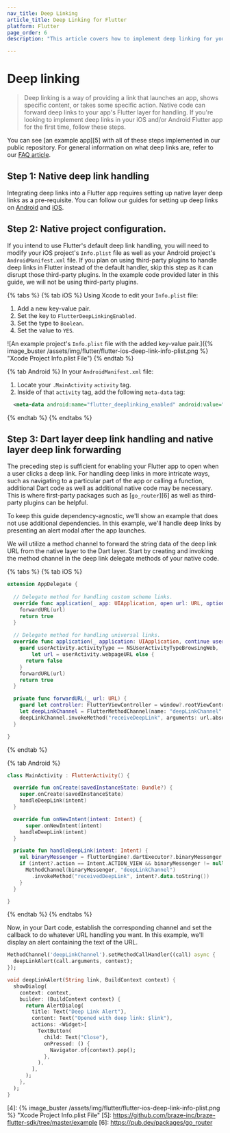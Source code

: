 ```yaml
---
nav_title: Deep Linking
article_title: Deep Linking for Flutter
platform: Flutter
page_order: 6
description: "This article covers how to implement deep linking for your Flutter apps on Android and iOS."

---
```


# Deep linking

> Deep linking is a way of providing a link that launches an app, shows specific content, or takes some specific action. Native code can forward deep links to your app's Flutter layer for handling. If you're looking to implement deep links in your iOS and/or Android Flutter app for the first time, follow these steps.

You can see [an example app][5] with all of these steps implemented in our public repository. For general information on what deep links are, refer to our [FAQ article][1].

## Step 1: Native deep link handling

Integrating deep links into a Flutter app requires setting up native layer deep links as a pre-requisite. You can follow our guides for setting up deep links on [Android][2] and [iOS][3].

## Step 2: Native project configuration.

If you intend to use Flutter's default deep link handling, you will need to modify your iOS project's `Info.plist` file as well as your Android project's `AndroidManifest.xml` file. If you plan on using third-party plugins to handle deep links in Flutter instead of the default handler, skip this step as it can disrupt those third-party plugins. In the example code provided later in this guide, we will not be using third-party plugins.

{% tabs %}
{% tab iOS %}
Using Xcode to edit your `Info.plist` file:
1. Add a new key-value pair.
2. Set the key to `FlutterDeepLinkingEnabled`.
3. Set the type to `Boolean`.
4. Set the value to `YES`.

![An example project's `Info.plist` file with the added key-value pair.]({% image_buster /assets/img/flutter/flutter-ios-deep-link-info-plist.png %} "Xcode Project Info.plist File")
{% endtab %}

{% tab Android %}
In your `AndroidManifest.xml` file:
1. Locate your `.MainActivity` `activity` tag.
2. Inside of that `activity` tag, add the following `meta-data` tag:

```xml
  <meta-data android:name="flutter_deeplinking_enabled" android:value="true" />
```
{% endtab %}
{% endtabs %}

## Step 3: Dart layer deep link handling and native layer deep link forwarding

The preceding step is sufficient for enabling your Flutter app to open when a user clicks a deep link. For handling deep links in more intricate ways, such as navigating to a particular part of the app or calling a function, additional Dart code as well as additional native code may be necessary. This is where first-party packages such as [`go_router`][6] as well as third-party plugins can be helpful.

To keep this guide dependency-agnostic, we'll show an example that does not use additional dependencies. In this example, we'll handle deep links by presenting an alert modal after the app launches.

We will utilize a method channel to forward the string data of the deep link URL from the native layer to the Dart layer. Start by creating and invoking the method channel in the deep link delegate methods of your native code.

{% tabs %}
{% tab iOS %}

```swift
extension AppDelegate {
  
  // Delegate method for handling custom scheme links.
  override func application(_ app: UIApplication, open url: URL, options: [UIApplication.OpenURLOptionsKey : Any] = [:]) -> Bool {
    forwardURL(url)
    return true
  }
  
  // Delegate method for handling universal links.
  override func application(_ application: UIApplication, continue userActivity: NSUserActivity, restorationHandler: @escaping ([UIUserActivityRestoring]?) -> Void) -> Bool {
    guard userActivity.activityType == NSUserActivityTypeBrowsingWeb,
        let url = userActivity.webpageURL else {
      return false
    }
    forwardURL(url)
    return true
  }

  private func forwardURL(_ url: URL) {
    guard let controller: FlutterViewController = window?.rootViewController as? FlutterViewController else { return }
    let deepLinkChannel = FlutterMethodChannel(name: "deepLinkChannel", binaryMessenger: controller.binaryMessenger)
    deepLinkChannel.invokeMethod("receiveDeepLink", arguments: url.absoluteString)
  }

}
```

{% endtab %}

{% tab Android %}
```kotlin
class MainActivity : FlutterActivity() {

  override fun onCreate(savedInstanceState: Bundle?) {
    super.onCreate(savedInstanceState)
    handleDeepLink(intent)
  }

  override fun onNewIntent(intent: Intent) {
      super.onNewIntent(intent)
    handleDeepLink(intent)
  }

  private fun handleDeepLink(intent: Intent) {
    val binaryMessenger = flutterEngine?.dartExecutor?.binaryMessenger
    if (intent?.action == Intent.ACTION_VIEW && binaryMessenger != null) {
      MethodChannel(binaryMessenger, "deepLinkChannel")
        .invokeMethod("receivedDeepLink", intent?.data.toString())
    }
  }

}
```

{% endtab %}
{% endtabs %}

Now, in your Dart code, establish the corresponding channel and set the callback to do whatever URL handling you want. In this example, we'll display an alert containing the text of the URL.

```dart
MethodChannel('deepLinkChannel').setMethodCallHandler((call) async {
  deepLinkAlert(call.arguments, context);
});

void deepLinkAlert(String link, BuildContext context) {
  showDialog(
    context: context,
    builder: (BuildContext context) {
      return AlertDialog(
        title: Text("Deep Link Alert"),
        content: Text("Opened with deep link: $link"),
        actions: <Widget>[
          TextButton(
            child: Text("Close"),
            onPressed: () {
              Navigator.of(context).pop();
            },
          ),
        ],
      );
    },
  );
}
```

[1]: {{site.baseurl}}/user_guide/personalization_and_dynamic_content/deep_linking_to_in-app_content/#what-is-deep-linking
[2]: {{site.baseurl}}/developer_guide/platform_integration_guides/android/advanced_use_cases/deep_linking/
[3]: {{site.baseurl}}/developer_guide/platform_integration_guides/swift/advanced_use_cases/linking/
[4]: {% image_buster /assets/img/flutter/flutter-ios-deep-link-info-plist.png %} "Xcode Project Info.plist File"
[5]: https://github.com/braze-inc/braze-flutter-sdk/tree/master/example
[6]: https://pub.dev/packages/go_router
